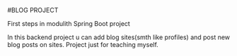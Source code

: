 #BLOG PROJECT

First steps in modulith Spring Boot project


In this backend project u can add blog sites(smth like profiles) and post new blog posts on sites. Project just for teaching myself. 
